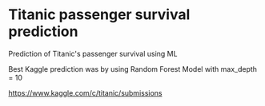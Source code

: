 # Titanic passenger survival prediction
Prediction of Titanic's passenger survival using ML 


Best Kaggle prediction was by using Random Forest Model with max_depth = 10

https://www.kaggle.com/c/titanic/submissions
